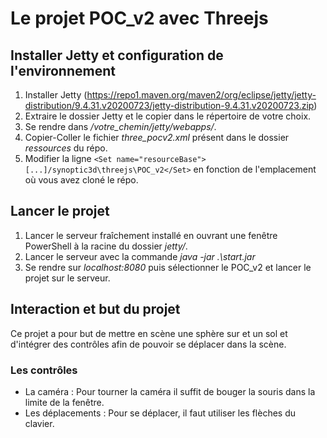 # Le projet POC_v2 avec Threejs

## Installer Jetty et configuration de l'environnement

1. Installer Jetty (https://repo1.maven.org/maven2/org/eclipse/jetty/jetty-distribution/9.4.31.v20200723/jetty-distribution-9.4.31.v20200723.zip)
2. Extraire le dossier Jetty et le copier dans le répertoire de votre choix.
3. Se rendre dans */votre_chemin/jetty/webapps/*.
4. Copier-Coller le fichier *three_pocv2.xml* présent dans le dossier *ressources* du répo.
5. Modifier la ligne `<Set name="resourceBase">[...]/synoptic3d\threejs\POC_v2</Set>` en fonction de l'emplacement où vous avez cloné le répo.

## Lancer le projet

1. Lancer le serveur fraîchement installé en ouvrant une fenêtre PowerShell à la racine du dossier *jetty/*.
2. Lancer le serveur avec la commande *java -jar .\start.jar*
3. Se rendre sur *localhost:8080* puis sélectionner le POC_v2 et lancer le projet sur le serveur.

## Interaction et but du projet

Ce projet a pour but de mettre en scène une sphère sur et un sol et d'intégrer des contrôles afin de pouvoir se déplacer dans la scène.

### Les contrôles

* La caméra : Pour tourner la caméra il suffit de bouger la souris dans la limite de la fenêtre.
* Les déplacements : Pour se déplacer, il faut utiliser les flèches du clavier.
